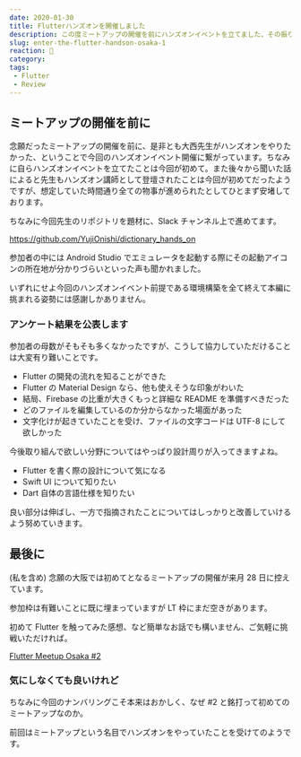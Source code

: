 ```yaml
---
date: 2020-01-30
title: Flutterハンズオンを開催しました
description: この度ミートアップの開催を前にハンズオンイベントを立てました、その振り返りを簡単に書いておきます。
slug: enter-the-flutter-handson-osaka-1
reaction: 🤟
category: 
tags: 
 - Flutter
 - Review
---
```


## ミートアップの開催を前に

念願だったミートアップの開催を前に、是非とも大西先生がハンズオンをやりたかった、ということで今回のハンズオンイベント開催に繋がっています。ちなみに自らハンズオンイベントを立てたことは今回が初めて。また後々から聞いた話によると先生もハンズオン講師として登壇されたことは今回が初めてだったようですが、想定していた時間通り全ての物事が進められたとしてひとまず安堵しております。

ちなみに今回先生のリポジトリを題材に、Slack チャンネル上で進めてます。

<a class="link-preview" href="https://github.com/YujiOnishi/dictionary_hands_on">https://github.com/YujiOnishi/dictionary_hands_on</a>

参加者の中には Android Studio でエミュレータを起動する際にその起動アイコンの所在地が分かりづらいといった声も聞かれました。

いずれにせよ今回のハンズオンイベント前提である環境構築を全て終えて本編に挑まれる姿勢には感謝しかありません。

### アンケート結果を公表します

参加者の母数がそもそも多くなかったですが、こうして協力していただけることは大変有り難いことです。

- Flutter の開発の流れを知ることができた
- Flutter の Material Design なら、他も使えそうな印象がわいた
- 結局、Firebase の比重が大きくもっと詳細な README を準備すべきだった
- どのファイルを編集しているのか分からなかった場面があった
- 文字化けが起きていたことを受け、ファイルの文字コードは UTF-8 にして欲しかった

今後取り組んで欲しい分野についてはやっぱり設計周りが入ってきますよね。

- Flutter を書く際の設計について気になる
- Swift UI について知りたい
- Dart 自体の言語仕様を知りたい

良い部分は伸ばし、一方で指摘されたことについてはしっかりと改善していけるよう努めていきます。

## 最後に

(私を含め) 念願の大阪では初めてとなるミートアップの開催が来月 28 日に控えています。

参加枠は有難いことに既に埋まっていますが LT 枠にまだ空きがあります。

初めて Flutter を触ってみた感想、など簡単なお話でも構いません、ご気軽に挑戦いただければ。

<a class="link-preview" href="https://flutter-jp.connpass.com/event/159013/">Flutter Meetup Osaka #2</a>

### 気にしなくても良いけれど

ちなみに今回のナンバリングこそ本来はおかしく、なぜ #2 と銘打って初めてのミートアップなのか。

前回はミートアップという名目でハンズオンをやっていたことを受けてのようです。
